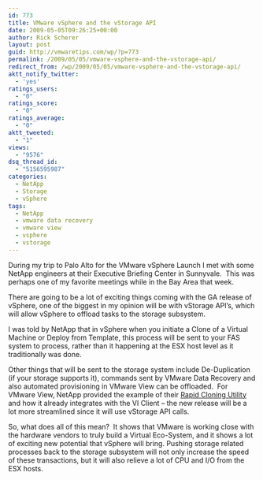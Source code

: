 ```yaml
---
id: 773
title: VMware vSphere and the vStorage API
date: 2009-05-05T09:26:25+00:00
author: Rick Scherer
layout: post
guid: http://vmwaretips.com/wp/?p=773
permalink: /2009/05/05/vmware-vsphere-and-the-vstorage-api/
redirect_from: /wp/2009/05/05/vmware-vsphere-and-the-vstorage-api/
aktt_notify_twitter:
  - 'yes'
ratings_users:
  - "0"
ratings_score:
  - "0"
ratings_average:
  - "0"
aktt_tweeted:
  - "1"
views:
  - "9576"
dsq_thread_id:
  - "5156595987"
categories:
  - NetApp
  - Storage
  - vSphere
tags:
  - NetApp
  - vmware data recovery
  - vmware view
  - vsphere
  - vstorage
---
```

During my trip to Palo Alto for the VMware vSphere Launch I met with some NetApp engineers at their Executive Briefing Center in Sunnyvale.  This was perhaps one of my favorite meetings while in the Bay Area that week.

There are going to be a lot of exciting things coming with the GA release of vSphere, one of the biggest in my opinion will be with vStorage API&#8217;s, which will allow vSphere to offload tasks to the storage subsystem.

I was told by NetApp that in vSphere when you initiate a Clone of a Virtual Machine or Deploy from Template, this process will be sent to your FAS system to process, rather than it happening at the ESX host level as it traditionally was done.

Other things that will be sent to the storage system include De-Duplication (if your storage supports it), commands sent by VMware Data Recovery and also automated provisioning in VMware View can be offloaded.  For VMware View, NetApp provided the example of their <a href="http://blogs.netapp.com/virtualization/2009/01/rapid-cloning-u.html" target="_blank">Rapid Cloning Utility</a> and how it already integrates with the VI Client &#8211; the new release will be a lot more streamlined since it will use vStorage API calls.

So, what does all of this mean?  It shows that VMware is working close with the hardware vendors to truly build a Virtual Eco-System, and it shows a lot of exciting new potential that vSphere will bring. Pushing storage related processes back to the storage subsystem will not only increase the speed of these transactions, but it will also relieve a lot of CPU and I/O from the ESX hosts.